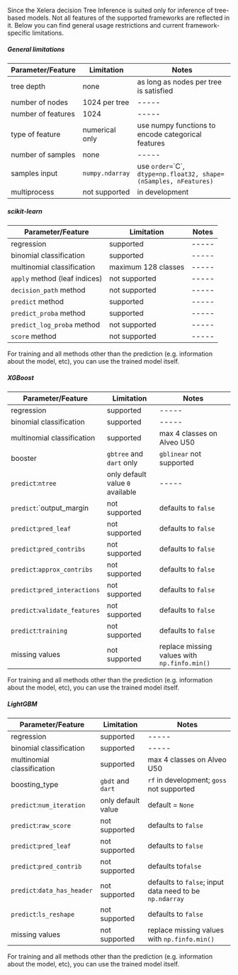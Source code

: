 
Since the Xelera decision Tree Inference is suited only for inference of tree-based models. Not all features of the supported frameworks are reflected in it. Below you can find general usage restrictions and current framework-specific limitations.

##### General limitations

| Parameter/Feature | Limitation    | Notes |
| ----------------- | ----------    | ----- |
| tree depth        | none          | as long as nodes per tree is satisfied |
| number of nodes   | 1024 per tree | ----- |
| number of features| 1024          | ----- |
| type of feature   | numerical only| use numpy functions to encode categorical features |
| number of samples | none          | ----- |
| samples input     | `numpy.ndarray` | use `order=`\`C\`, `dtype=np.float32, shape=(nSamples, nFeatures)` |
| multiprocess      | not supported | in development |

##### scikit-learn

| Parameter/Feature | Limitation    | Notes |
| ----------------- | ----------    | ----- |
| regression        | supported     | ----- |
| binomial classification | supported | ----- |
| multinomial classification | maximum 128 classes | ----- |
| `apply` method (leaf indices)       | not supported | ----- |
| `decision_path` method              | not supported | ----- |
| `predict` method                    | supported     | ----- |
| `predict_proba` method              | supported     | ----- |
| `predict_log_proba` method          | not supported | ----- |
| `score` method                      | not supported | ----- |

For training and all methods other than the prediction (e.g. information about the model, etc), you can use the trained model itself.

##### XGBoost

| Parameter/Feature | Limitation    | Notes |
| ----------------- | ----------    | ----- |
| regression        | supported     | ----- |
| binomial classification | supported | ----- |
| multinomial classification | supported| max 4 classes on Alveo U50 |
| booster | `gbtree` and `dart` only | `gblinear` not supported |
| `predict`:`ntree` | only default value `0` available |----- |
| `predict`:`output_margin | not supported | defaults to `false` |
| `predict`:`pred_leaf` | not supported | defaults to `false` |
| `predict`:`pred_contribs` | not supported | defaults to `false` |
| `predict`:`approx_contribs` | not supported | defaults to `false` |
| `predict`:`pred_interactions` | not supported | defaults to `false` |
| `predict`:`validate_features` | not supported | defaults to `false` |
| `predict`:`training` | not supported | defaults to `false` |
| missing values | not supported | replace missing values with `np.finfo.min()` |

For training and all methods other than the prediction (e.g. information about the model, etc), you can use the trained model itself.

##### LightGBM

| Parameter/Feature | Limitation    | Notes |
| ----------------- | ----------    | ----- |
| regression        | supported     | ----- |
| binomial classification | supported | ----- |
| multinomial classification | supported| max 4 classes on Alveo U50 |
| boosting_type | `gbdt` and `dart` | `rf` in development; `goss` not supported |
| `predict`:`num_iteration` | only default value | default = `None` |
| `predict`:`raw_score` | not supported | defaults to  `false` |
| `predict`:`pred_leaf` | not supported | defaults to  `false` |
| `predict`:`pred_contrib` | not supported | defaults to`false` |
| `predict`:`data_has_header` | not supported | defaults to `false`; input data need to be `np.ndarray` |
| `predict`:`ls_reshape` | not supported | defaults to `false` |
| missing values | not supported | replace missing values with `np.finfo.min()` |


For training and all methods other than the prediction (e.g. information about the model, etc), you can use the trained model itself.
